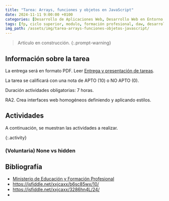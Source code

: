 ```yaml
---
title: "Tarea: Arrays, funciones y objetos en JavaScript"
date: 2024-11-11 9:00:00 +0100
categories: [Desarrollo de Aplicaciones Web, Desarrollo Web en Entorno Cliente]
tags: [fp, ciclo superior, modulo, formación profesional, daw, desarrollo de aplicaciones web, desarrollo web en entorno cliente, dwec]
img_path: /assets/img/tarea-arrays-funciones-objetos-javascript/
---
```


> Artículo en construcción.
{:.prompt-warning}

## Información sobre la tarea

La entrega será en formato PDF. Leer [Entrega y presentación de tareas](/posts/entrega-presentacion-tareas/).

La tarea se calificará con una nota de APTO (10) o NO APTO (0).

Duración actividades obligatorias: 7 horas.

RA2. Crea interfaces web homogéneos definiendo y aplicando estilos.

## Actividades

A continuación, se muestran las actividades a realizar.

{:.activity}
### (Voluntaria) None vs hidden


## Bibliografía

- [Ministerio de Educación y Formación Profesional](https://www.educacionyfp.gob.es/portada.html)
- <https://jsfiddle.net/xxjcaxx/b6sc85wx/10/>
- <https://jsfiddle.net/xxjcaxx/3286hn4L/24/>
- 
